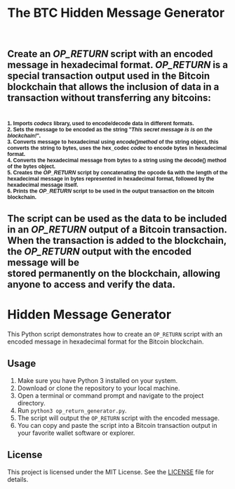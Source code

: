 
<html>
<h1>The BTC Hidden Message Generator<br />
&nbsp;</h1>

<h2>Create an <strong><em>OP_RETURN</em></strong> script with an encoded message in hexadecimal format. <strong><em>OP_RETURN</em></strong> is a special transaction output used in the Bitcoin blockchain that allows the inclusion of data in a transaction without transferring any bitcoins:</h2>

<h1><span style="font-size:12px"><span style="font-family:Arial,Helvetica,sans-serif">1. Imports <em>codecs</em> library, used to encode/decode data in different formats.<br />
2. Sets the message to be encoded as the string &quot;<em>This secret message is is on the blockchain!</em>&quot;.<br />
3. Converts message to hexadecimal using <em>encode()method</em> of the string object, this converts the string to bytes, uses the hex_codec <strong><em>codec</em></strong> to encode bytes in hexadecimal format.<br />
4. Converts the hexadecimal message from bytes to a string using the decode() method of the bytes object.<br />
5. Creates the <strong><em>OP_RETURN</em></strong> script by concatenating the opcode 6a with the length of the hexadecimal message in bytes represented in hexadecimal format, followed by the hexadecimal message itself.<br />
6. Prints the <strong><em>OP_RETURN</em></strong> script to be used in the output transaction on the bitcoin blockchain.</span></span></h1>

<h2>The script can be used as the data to be included in an <em><strong>OP_RETURN</strong></em> output of a Bitcoin transaction.<br />
When the transaction is added to the blockchain, the <em><strong>OP_RETURN</strong></em> output with the encoded message will be<br />
stored permanently on the blockchain, allowing anyone to access and verify the data.</h2>

  </head>
  <body>
    <h1> Hidden Message Generator</h1>
    <p>This Python script  demonstrates how to create an <code>OP_RETURN</code> script with an encoded message in hexadecimal format for the Bitcoin blockchain.</p>
    <h2>Usage</h2>
    <ol>
      <li>Make sure you have Python 3 installed on your system.</li>
      <li>Download or clone the repository to your local machine.</li>
      <li>Open a terminal or command prompt and navigate to the project directory.</li>
      <li>Run  <code>python3 op_return_generator.py</code>.</li>
      <li>The script will output the <code>OP_RETURN</code> script with the encoded message.</li>
      <li>You can copy and paste the script into a Bitcoin transaction output in your favorite wallet software or explorer.</li>
    </ol>
    <h2>License</h2>
    <p>This project is licensed under the MIT License. See the <a href="LICENSE">LICENSE</a> file for details.</p>
  </body>
</html>

